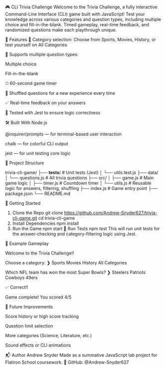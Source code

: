 🎮 CLI Trivia Challenge
Welcome to the Trivia Challenge, a fully interactive Command-Line Interface (CLI) game built with JavaScript! Test your knowledge across various categories and question types, including multiple choice and fill-in-the-blank. Timed gameplay, real-time feedback, and randomized questions make each playthrough unique.

📌 Features
🧠 Category selection: Choose from Sports, Movies, History, or test yourself on All Categories

🎯 Supports multiple question types:

Multiple choice

Fill-in-the-blank

⏱ 60-second game timer

🔁 Shuffled questions for a new experience every time

✅ Real-time feedback on your answers

🧪 Tested with Jest to ensure logic correctness

🛠️ Built With
Node.js

@inquirer/prompts — for terminal-based user interaction

chalk — for colorful CLI output

jest — for unit testing core logic

📂 Project Structure

trivia-cli-game/
├── __tests__/             # Unit tests (Jest)
│   └── utils.test.js
├── data/
│   └── questions.js       # All trivia questions
├── src/
│   ├── game.js            # Main game logic
│   ├── timer.js           # Countdown timer
│   └── utils.js           # Reusable logic for answers, filtering, shuffling
├── index.js               # Game entry point
├── package.json
└── README.md

🚀 Getting Started
1. Clone the Repo
git clone https://github.com/Andrew-Snyder627/trivia-cli-game.git
cd trivia-cli-game
2. Install Dependencies
npm install
3. Run the Game
npm start
🧪 Run Tests
npm test
This will run unit tests for the answer-checking and category-filtering logic using Jest.

📝 Example Gameplay

Welcome to the Trivia Challenge!!

Choose a category:
❯ Sports
  Movies
  History
  All Categories

Which NFL team has won the most Super Bowls?
❯ Steelers
  Patriots
  Cowboys
  49ers

✅ Correct!!

Game complete! You scored 4/5

🧠 Future Improvements

Score history or high score tracking

Question limit selection

More categories (Science, Literature, etc.)

Sound effects or CLI animations

📬 Author
Andrew Snyder
Made as a summative JavaScript lab project for Flatiron School coursework.
🔗 GitHub: @Andrew-Snyder627